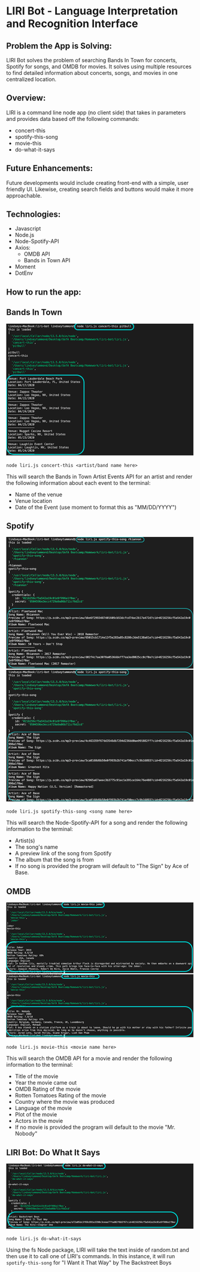 # LIRI Bot - Language Interpretation and Recognition Interface

## Problem the App is Solving:
LIRI Bot solves the problem of searching Bands In Town for concerts, Spotify for songs, and OMDB for movies. It solves using multiple resources to find detailed information about concerts, songs, and movies in one centralized location.

## Overview: 
LIRI is a command line node app (no client side) that takes in parameters and provides data based off the following commands:

-	concert-this
-	spotify-this-song
-	movie-this
-	do-what-it-says

## Future Enhancements:
Future developments would include creating front-end with a simple, user friendly UI.  Likewise, creating search fields and buttons would make it more approachable.

## Technologies:
-	Javascript
-	Node.js
-	Node-Spotify-API
-	Axios:
    -	OMDB API
    -	Bands in Town API
-	Moment
-	DotEnv

## How to run the app:

## Bands In Town

<img src="images/bandsInTown-pitbull.png">

`node liri.js concert-this <artist/band name here>`

This will search the Bands in Town Artist Events API for an artist and render the following information about each event to the terminal:

-   Name of the venue
-   Venue location
-   Date of the Event (use moment to format this as "MM/DD/YYYY")

## Spotify

<img src="images/spotify-rhiannon.png">
<img src="images/spotify-default.png">

`node liri.js spotify-this-song <song name here>`

This will search the Node-Spotify-API for a song and render the following information to the terminal:

-   Artist(s)
-   The song's name
-   A preview link of the song from Spotify
-   The album that the song is from
-   If no song is provided the program will default to "The Sign" by Ace of Base.

## OMDB

<img src="images/omdb-joker.png">
<img src="images/omdb-mrNobdy.png">

`node liri.js movie-this <movie name here>`

This will search the OMDB API for a movie and render the following information to the terminal:

-   Title of the movie
-   Year the movie came out
-   OMDB Rating of the movie
-   Rotten Tomatoes Rating of the movie
-   Country where the movie was produced
-   Language of the movie
-   Plot of the movie
-   Actors in the movie
-   If no movie is provided the program will default to the movie "Mr. Nobody"

## LIRI Bot: Do What It Says

<img src="images/do-what-it-says.png">

`node liri.js do-what-it-says`

Using the fs Node package, LIRI will take the text inside of random.txt and then use it to call one of LIRI's commands. In this instance, it will run `spotify-this-song` for "I Want it That Way" by The Backstreet Boys
